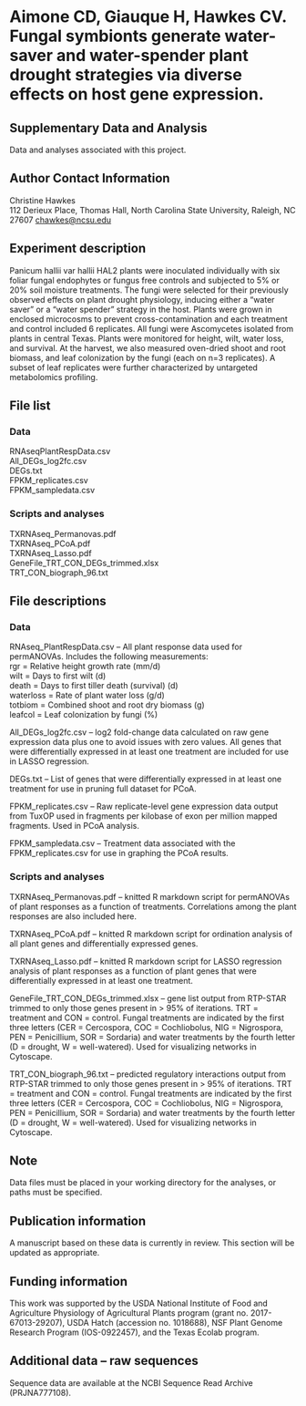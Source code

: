 # Aimone CD, Giauque H, Hawkes CV. Fungal symbionts generate water-saver and water-spender plant drought strategies via diverse effects on host gene expression.


## Supplementary Data and Analysis
Data and analyses associated with this project.


## Author Contact Information
Christine Hawkes	
112 Derieux Place, Thomas Hall, North Carolina State University, Raleigh, NC 27607
chawkes@ncsu.edu

## Experiment description
Panicum hallii var hallii HAL2 plants were inoculated individually with six foliar fungal endophytes or fungus free controls and subjected to 5% or 20% soil moisture treatments. The fungi were selected for their previously observed effects on plant drought physiology, inducing either a “water saver” or a “water spender” strategy in the host. Plants were grown in enclosed microcosms to prevent cross-contamination and each treatment and control included 6 replicates. All fungi were Ascomycetes isolated from plants in central Texas. Plants were monitored for height, wilt, water loss, and survival. At the harvest, we also measured oven-dried shoot and root biomass, and leaf colonization by the fungi (each on n=3 replicates). A subset of leaf replicates were further characterized by untargeted metabolomics profiling.

## File list  
### Data  
RNAseqPlantRespData.csv  
All_DEGs_log2fc.csv  
DEGs.txt  
FPKM_replicates.csv  
FPKM_sampledata.csv  

### Scripts and analyses  
TXRNAseq_Permanovas.pdf  
TXRNAseq_PCoA.pdf  
TXRNAseq_Lasso.pdf  
GeneFile_TRT_CON_DEGs_trimmed.xlsx  
TRT_CON_biograph_96.txt  

## File descriptions  
### Data  

RNAseq_PlantRespData.csv – All plant response data used for permANOVAs. Includes the following measurements:   
rgr	= Relative height growth rate (mm/d)    
wilt = Days to first wilt (d)  
death	= Days to first tiller death (survival)	(d)  
waterloss	= Rate of plant water loss	(g/d)  
totbiom	= Combined shoot and root dry biomass	(g)  
leafcol	= Leaf colonization by fungi	(%)  

All_DEGs_log2fc.csv – log2 fold-change data calculated on raw gene expression data plus one to avoid issues with zero values. All genes that were differentially expressed in at least one treatment are included for use in LASSO regression.  

DEGs.txt – List of genes that were differentially expressed in at least one treatment for use in pruning full dataset for PCoA.   

FPKM_replicates.csv – Raw replicate-level gene expression data output from TuxOP used in fragments per kilobase of exon per million mapped fragments. Used in PCoA analysis.   

FPKM_sampledata.csv – Treatment data associated with the FPKM_replicates.csv for use in graphing the PCoA results.  

### Scripts and analyses   
TXRNAseq_Permanovas.pdf – knitted R markdown script for permANOVAs of plant responses as a function of treatments. Correlations among the plant responses are also included here.  

TXRNAseq_PCoA.pdf – knitted R markdown script for ordination analysis of all plant genes and differentially expressed genes.  

TXRNAseq_Lasso.pdf – knitted R markdown script for LASSO regression analysis of plant responses as a function of plant genes that were differentially expressed in at least one treatment.  

GeneFile_TRT_CON_DEGs_trimmed.xlsx – gene list output from RTP-STAR trimmed to only those genes present in > 95% of iterations. TRT = treatment and CON = control. Fungal treatments are indicated by the first three letters (CER = Cercospora, COC = Cochliobolus, NIG = Nigrospora, PEN = Penicillium, SOR = Sordaria) and water treatments by the fourth letter (D = drought, W = well-watered). Used for visualizing networks in Cytoscape.  

TRT_CON_biograph_96.txt – predicted regulatory interactions output from RTP-STAR trimmed to only those genes present in > 95% of iterations. TRT = treatment and CON = control. Fungal treatments are indicated by the first three letters (CER = Cercospora, COC = Cochliobolus, NIG = Nigrospora, PEN = Penicillium, SOR = Sordaria) and water treatments by the fourth letter (D = drought, W = well-watered). Used for visualizing networks in Cytoscape.  


## Note  
Data files must be placed in your working directory for the analyses, or paths must be specified.  

## Publication information  
A manuscript based on these data is currently in review. This section will be updated as appropriate.  

## Funding information  
This work was supported by the USDA National Institute of Food and Agriculture Physiology of Agricultural Plants program (grant no. 2017-67013-29207), USDA Hatch (accession no. 1018688), NSF Plant Genome Research Program (IOS-0922457), and the Texas Ecolab program.   

## Additional data – raw sequences  
Sequence data are available at the NCBI Sequence Read Archive (PRJNA777108).  
